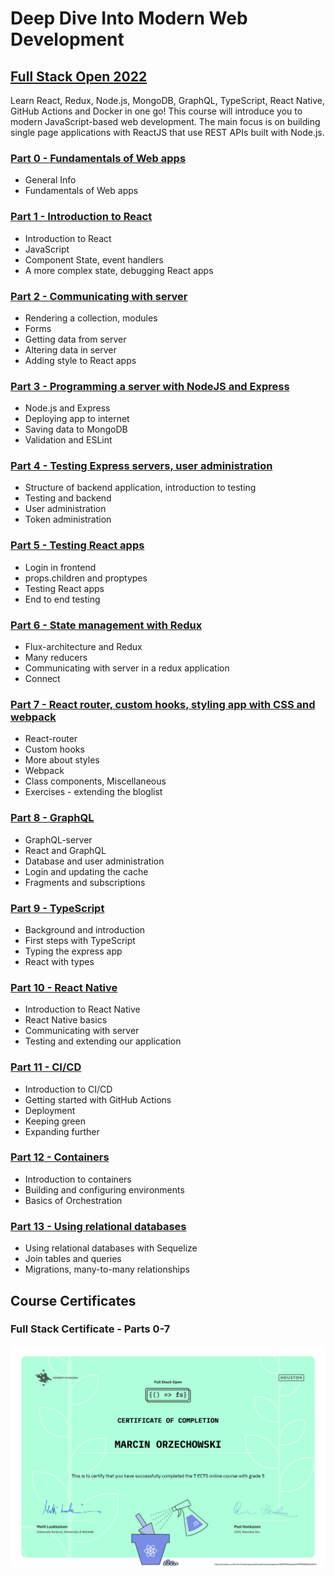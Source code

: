 # Deep Dive Into Modern Web Development

## [Full Stack Open 2022](https://fullstackopen.com/en/)

Learn React, Redux, Node.js, MongoDB, GraphQL, TypeScript, React Native, GitHub Actions and Docker in one go! This course will introduce you to modern JavaScript-based web development. The main focus is on building single page applications with ReactJS that use REST APIs built with Node.js.

### [Part 0 - Fundamentals of Web apps](https://fullstackopen.com/en/part0)

- General Info
- Fundamentals of Web apps

### [Part 1 - Introduction to React](https://fullstackopen.com/en/part1)

- Introduction to React
- JavaScript
- Component State, event handlers
- A more complex state, debugging React apps

### [Part 2 - Communicating with server](https://fullstackopen.com/en/part2)

- Rendering a collection, modules
- Forms
- Getting data from server
- Altering data in server
- Adding style to React apps

### [Part 3 - Programming a server with NodeJS and Express](https://fullstackopen.com/en/part3)

- Node.js and Express
- Deploying app to internet
- Saving data to MongoDB
- Validation and ESLint

### [Part 4 - Testing Express servers, user administration](https://fullstackopen.com/en/part4)

- Structure of backend application, introduction to testing
- Testing and backend
- User administration
- Token administration

### [Part 5 - Testing React apps](https://fullstackopen.com/en/part5)

- Login in frontend
- props.children and proptypes
- Testing React apps
- End to end testing

### [Part 6 - State management with Redux](https://fullstackopen.com/en/part6)

- Flux-architecture and Redux
- Many reducers
- Communicating with server in a redux application
- Connect

### [Part 7 - React router, custom hooks, styling app with CSS and webpack](https://fullstackopen.com/en/part7)

- React-router
- Custom hooks
- More about styles
- Webpack
- Class components, Miscellaneous
- Exercises - extending the bloglist

### [Part 8 - GraphQL](https://fullstackopen.com/en/part8)

- GraphQL-server
- React and GraphQL
- Database and user administration
- Login and updating the cache
- Fragments and subscriptions

### [Part 9 - TypeScript](https://fullstackopen.com/en/part9)

- Background and introduction
- First steps with TypeScript
- Typing the express app
- React with types

### [Part 10 - React Native](https://fullstackopen.com/en/part10)

- Introduction to React Native
- React Native basics
- Communicating with server
- Testing and extending our application

### [Part 11 - CI/CD](https://fullstackopen.com/en/part11)

- Introduction to CI/CD
- Getting started with GitHub Actions
- Deployment
- Keeping green
- Expanding further

### [Part 12 - Containers](https://fullstackopen.com/en/part12)

- Introduction to containers
- Building and configuring environments
- Basics of Orchestration

### [Part 13 - Using relational databases](https://fullstackopen.com/en/part13)

- Using relational databases with Sequelize
- Join tables and queries
- Migrations, many-to-many relationships

## Course Certificates

### Full Stack Certificate - Parts 0-7

<p align="center">
  <img height="60%" width="100%" src="./certificates/certificate-fullstack.png" alt="FullStack Certificate">
</p>
